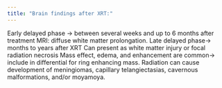 ```yaml
---
title: "Brain findings after XRT:"
---
```

Early delayed phase &#8594; between several weeks and up to 6 months after treatment
MRI: diffuse white matter prolongation.
Late delayed phase&#8594; months to years after XRT 
Can present as white matter injury or focal radiation necrosis
Mass effect, edema, and enhancement are common&#8594; include in differential for ring enhancing mass.
Radiation can cause development of meningiomas, capillary telangiectasias, cavernous malformations, and/or moyamoya.

